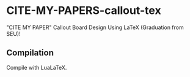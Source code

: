 # CITE-MY-PAPERS-callout-tex
"CITE MY PAPER" Callout Board Design Using LaTeX (Graduation from SEU)!

## Compilation
Compile with LuaLaTeX.

